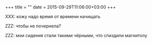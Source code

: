 +++
title = ""
date = 2015-09-29T11:06:00+03:00
+++

XXX: кожу надо время от времени начищать


ZZZ: чтобы не почернела?


ZZZ: мои сидения стали такими чёрными, что спиздили магнитолу


